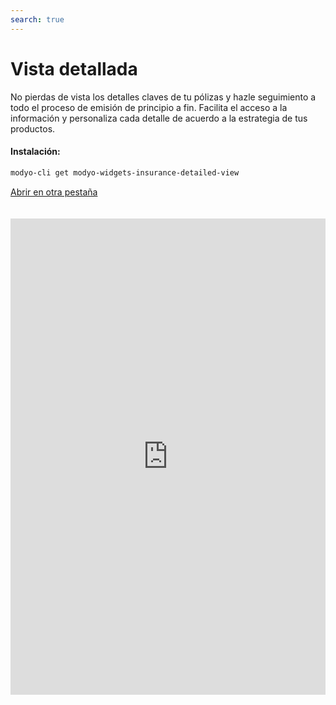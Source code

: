 ```yaml
---
search: true
---
```


# Vista detallada

No pierdas de vista los detalles claves de tu pólizas y hazle seguimiento a todo el proceso de emisión de principio a fin. Facilita el acceso a la información y personaliza cada detalle de acuerdo a la estrategia de tus productos.

#### Instalación:

```bash
modyo-cli get modyo-widgets-insurance-detailed-view
```

[Abrir en otra pestaña](https://widgets-es.modyo.com/seguros/broker/vista-detallada)

<iframe id="widgetFrame" src="https://widgets-es.modyo.com/seguros/broker/vista-detallada" width="100%" frameBorder="0"  style="min-height:762px;overflow:auto;margin-top:20px;"/>

| Funcionalidad   | Descripción                                                                                                                                                                                                                                |
| --------------- | ------------------------------------------------------------------------------------------------------------------------------------------------------------------------------------------------------------------------------------------ |
| Resumen         | Facilita la consulta de las pólizas y presenta los datos relevantes a tus intermediarios independiente del estado de las pólizas. Usa esta sección para notificar sobre fechas importantes o cambios de estado en la póliza.               |
| Condiciones     | Personaliza el módulo para presentar las coberturas y deducibles de la póliza en caso de siniestros. Facilita que los intermediarios identifiquen los datos mínimos de las coberturas o evoluciona este módulo para configurar activación. |
| Tabla de primas | Configura según tu estrategia comercial las primas que se pagan en la póliza o facilita que tus intermediarios administren bajo tus reglas los incrementos de prima.                                                                       |
| Histórico       | Genera una trazabilidad de los movimientos de las pólizas para que tanto los intermediarios como tu equipo de operación puedan visualizar o gestionar endosos, resignaciones o envíos de PDF de cada movimiento.                           |
| Descarga        | Integra los clausulados de las pólizas en PDF y facilita el envío a través de correo electrónico. Complementa los documentos con información legal o de negocio según la necesidad.                                                        |
| Envío de firma  | Agiliza el pago de las pólizas integrando esta opción de envío de firma para aprobación del pago. Ahorra tiempo y optimiza procesos para emitir de forma más eficiente.                                                                    |
